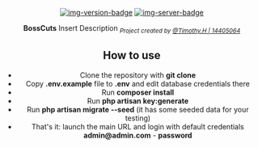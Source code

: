 <!--
BossCuts Documentation
By: Timothy. H | 14405064
-->

<div align="center">

<!-- Quick Links -->
[![img-version-badge]][git-repo]
[![img-server-badge]][git-server]

</div>

<!-- SectionStart: Body -->

<div align="center">

  **BossCuts** Insert Description
  <sub><i>Project created by <u>@Timothy.H | 14405064</u></i></sub>
  
  ## How to use

- Clone the repository with __git clone__
- Copy __.env.example__ file to __.env__ and edit database credentials there
- Run __composer install__
- Run __php artisan key:generate__
- Run __php artisan migrate --seed__ (it has some seeded data for your testing)
- That's it: launch the main URL and login with default credentials __admin@admin.com__ - __password__

</div>

<!--SectionEnd: Body -->

<!--
Repo References
-->
[git-repo]:https://github.com/timhow38/COMP710-S2
[git-server]:https://laravel.com/
<!--
Link References
-->
[img-version-badge]:https://img.shields.io/badge/RELEASE-V1.0.4-blue?logo=github&style=for-the-badge
[img-server-badge]:https://img.shields.io/badge/FRAMEWORK-LARAVEL-brightgreen?logo=github&style=for-the-badge
